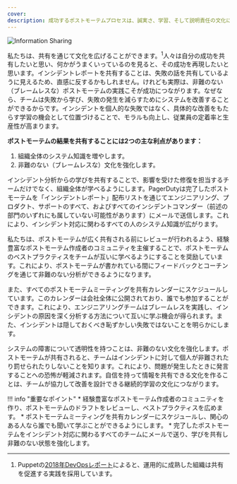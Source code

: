 ```yaml
---
cover:
description: 成功するポストモーテムプロセスは、誠実さ、学習、そして説明責任の文化に基づいています。文化の変革には経営陣の賛同が必要ですが、あなたの役割に関わらず文化の変革をリードすることができます。このガイドでは、ポストモーテムを通じた継続的学習の文化を構築する際に直面する一般的な課題と、それらを克服するための戦略について説明します。
---
```

![Information Sharing](../assets/img/headers/Postmortems-InfoSharing.png)

私たちは、共有を通じて文化を広げることができます。<sup>1</sup>人々は自分の成功を共有したいと思い、何かがうまくいっているのを見ると、その成功を再現したいと思います。インシデントレポートを共有することは、失敗の話を共有しているように見えるため、直感に反するかもしれません。けれども実際は、非難のない（ブレームレスな）ポストモーテムの実践こそが成功につながります。なぜなら、チームは失敗から学び、失敗の発生を減らすためにシステムを改善することができるからです。インシデントを個人的な失敗ではなく、具体的な改善をもたらす学習の機会として位置づけることで、モラルも向上し、従業員の定着率と生産性が高まります。

**ポストモーテムの結果を共有することには2つの主な利点があります：**
1. 組織全体のシステム知識を増やします。
1. 非難のない（ブレームレスな）文化を強化します。

インシデント分析からの学びを共有することで、影響を受けた修復を担当するチームだけでなく、組織全体が学べるようにします。PagerDutyは完了したポストモーテムを「インシデントレポート」配布リストを通じてエンジニアリング、プロダクト、サポートのすべて、およびすべてのインシデントコマンダー（前述の部門のいずれにも属していない可能性があります）にメールで送信します。これにより、インシデント対応に関わるすべての人のシステム知識が広がります。

私たちは、ポストモーテムが広く共有される前にレビューが行われるよう、経験豊富なポストモーテム作成者のコミュニティを主催することで、ポストモーテムのベストプラクティスをチームが互いに学べるようにすることを奨励しています。これにより、ポストモーテムが書かれている間にフィードバックとコーチングを通じて非難のない分析ができるようになります。

また、すべてのポストモーテムミーティングを共有カレンダーにスケジュールしています。このカレンダーは会社全体に公開されており、誰でも参加することができます。これにより、エンジニアリングチームはブレームレスを実践し、インシデントの原因を深く分析する方法について互いに学ぶ機会が得られます。また、インシデントは隠しておくべき恥ずかしい失敗ではないことを明らかにします。

システムの障害について透明性を持つことは、非難のない文化を強化します。ポストモーテムが共有されると、チームはインシデントに対して個人が非難されたり罰せられたりしないことを知ります。これにより、問題が発生したときに発言することへの恐怖が軽減されます。自信を持って情報を共有できる文化を作ることは、チームが協力して改善を設計できる継続的学習の文化につながります。

!!! info "重要なポイント"
    * 経験豊富なポストモーテム作成者のコミュニティを作り、ポストモーテムのドラフトをレビューし、ベストプラクティスを広めます。
    * ポストモーテムミーティングを共有カレンダーにスケジュールし、関心のある人なら誰でも聞いて学ぶことができるようにします。
    * 完了したポストモーテムをインシデント対応に関わるすべてのチームにメールで送り、学びを共有し非難のない状態を強化します。

---
1. Puppetの[2018年DevOpsレポート](https://puppet.com/resources/whitepaper/state-of-devops-report)によると、運用的に成熟した組織は共有を促進する実践を採用しています。
